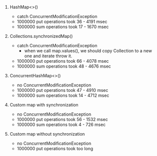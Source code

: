 1. HashMap<>()
   - catch ConcurrentModificationException
   - 1000000 put operations took 36 - 4191 msec
   - 1000000 sum operations took 17 - 1670 msec
   
2. Collections.synchronizedMap()
   - catch ConcurrentModificationException
     - when we call map.values(), we should copy Collection to a new one and iterate throw it.
   - 1000000 put operations took 66 - 4078 msec
   - 1000000 sum operations took 48 - 4676 msec
   
3. ConcurrentHashMap<>()
   - no ConcurrentModificationException
   - 1000000 put operations took 47 - 4910 msec
   - 1000000 sum operations took 14 - 4712 msec

4. Custom map with synchronization
   - no ConcurrentModificationException
   - 1000000 put operations took 56 - 1532 msec
   - 1000000 sum operations took 4 - 726 msec

5. Custom map without synchronization
   - no ConcurrentModificationException
   - 1000000 put operations took too long